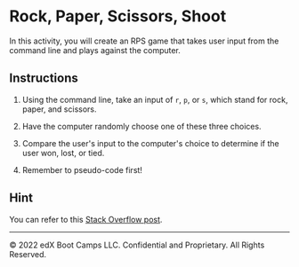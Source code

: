 # Rock, Paper, Scissors, Shoot

In this activity, you will create an RPS game that takes user input from the command line and plays against the computer.

## Instructions

1. Using the command line, take an input of `r`, `p`, or `s`, which stand for rock, paper, and scissors.

2. Have the computer randomly choose one of these three choices.

3. Compare the user's input to the computer's choice to determine if the user won, lost, or tied.

4. Remember to pseudo-code first!

## Hint

You can refer to this [Stack Overflow post](https://stackoverflow.com/questions/306400/how-to-randomly-select-an-item-from-a-list).

---

© 2022 edX Boot Camps LLC. Confidential and Proprietary. All Rights Reserved.
